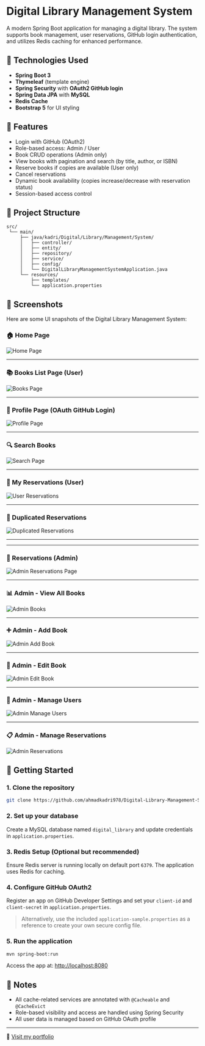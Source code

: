 # Digital Library Management System

A modern Spring Boot application for managing a digital library. The system supports book management, user reservations, GitHub login authentication, and utilizes Redis caching for enhanced performance.

## 🔧 Technologies Used

* **Spring Boot 3**
* **Thymeleaf** (template engine)
* **Spring Security** with **OAuth2 GitHub login**
* **Spring Data JPA** with **MySQL**
* **Redis Cache**
* **Bootstrap 5** for UI styling

## 🌟 Features

* Login with GitHub (OAuth2)
* Role-based access: Admin / User
* Book CRUD operations (Admin only)
* View books with pagination and search (by title, author, or ISBN)
* Reserve books if copies are available (User only)
* Cancel reservations
* Dynamic book availability (copies increase/decrease with reservation status)
* Session-based access control

## 📁 Project Structure

```
src/
 └── main/
     ├── java/kadri/Digital/Library/Management/System/
     │   ├── controller/
     │   ├── entity/
     │   ├── repository/
     │   ├── service/
     │   ├── config/
     │   └── DigitalLibraryManagementSystemApplication.java
     └── resources/
         ├── templates/
         └── application.properties
```
## 📸 Screenshots

Here are some UI snapshots of the Digital Library Management System:

### 🏠 Home Page
![Home Page](screenshots/Home-page.jpg)

---

### 📚 Books List Page (User)
![Books Page](screenshots/books-page.jpg)

---

### 👤 Profile Page (OAuth GitHub Login)
![Profile Page](screenshots/profile-page.jpg)

---

### 🔍 Search Books
![Search Page](screenshots/search-page.jpg)

---

### 🧾 My Reservations (User)
![User Reservations](screenshots/reservations-page.jpg)

---

### 🧾 Duplicated Reservations 
![Duplicated Reservations](screenshots/duplicated-reservations-error.jpg)

---

---
### 🧾 Reservations (Admin)
![Admin Reservations Page](screenshots/reservations-admin-page.jpg)

---

### 📊 Admin - View All Books
![Admin Books](screenshots/admin-books-page.jpg)

---

### ➕ Admin - Add Book
![Admin Add Book](screenshots/admin-add-book-page.jpg)

---

### 📝 Admin - Edit Book
![Admin Edit Book](screenshots/admin-edit-book-page.jpg)

---

### 👥 Admin - Manage Users
![Admin Manage Users](screenshots/admin-Manage-users-page.jpg)

---

### 📋 Admin - Manage Reservations
![Admin Reservations](screenshots/reservations-admin-page.jpg)


## 🚀 Getting Started

### 1. Clone the repository

```bash
git clone https://github.com/ahmadkadri978/Digital-Library-Management-System.git
```

### 2. Set up your database

Create a MySQL database named `digital_library` and update credentials in `application.properties`.

### 3. Redis Setup (Optional but recommended)

Ensure Redis server is running locally on default port `6379`. The application uses Redis for caching.

### 4. Configure GitHub OAuth2

Register an app on GitHub Developer Settings and set your `client-id` and `client-secret` in `application.properties`.

> Alternatively, use the included `application-sample.properties` as a reference to create your own secure config file.

### 5. Run the application

```bash
mvn spring-boot:run
```

Access the app at: [http://localhost:8080](http://localhost:8080)


## 🧠 Notes

* All cache-related services are annotated with `@Cacheable` and `@CacheEvict`
* Role-based visibility and access are handled using Spring Security
* All user data is managed based on GitHub OAuth profile

---

🔗 [Visit my portfolio](https://ahmadkadri978.github.io/portfolio)
